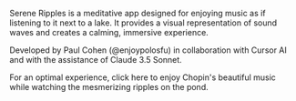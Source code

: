 Serene Ripples is a meditative app designed for enjoying music as if listening to it next to a lake. It provides a visual representation of sound waves and creates a calming, immersive experience.

Developed by Paul Cohen (@enjoypolosfu) in collaboration with Cursor AI and with the assistance of Claude 3.5 Sonnet.

For an optimal experience, click here to enjoy Chopin's beautiful music while watching the mesmerizing ripples on the pond.
